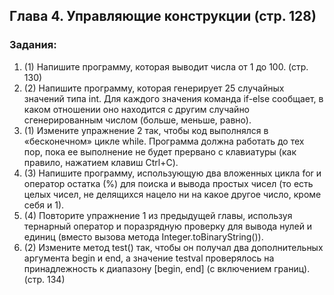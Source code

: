 ## Глава 4. Управляющие конструкции (стр. 128)
### Задания:
1. (1) Напишите программу, которая выводит числа от 1 до 100. (стр. 130)
2. (2) Напишите программу, которая генерирует 25 случайных значений типа int. Для каждого значения команда if-else сообщает, в каком отношении оно находится с другим случайно сгенерированным числом (больше, меньше, равно).
3. (1) Измените упражнение 2 так, чтобы код выполнялся в «бесконечном» цикле while. Программа должна работать до тех пор, пока ее выполнение не будет прервано с клавиатуры (как правило, нажатием клавиш Ctrl+C).
4. (3) Напишите программу, использующую два вложенных цикла for и оператор остатка (%) для поиска и вывода простых чисел (то есть целых чисел, не делящихся нацело ни на какое другое число, кроме себя и 1).
5. (4) Повторите упражнение 1 из предыдущей главы, используя тернарный оператор и поразрядную проверку для вывода нулей и единиц (вместо вызова метода Integer.toBinaryString()).
6. (2) Измените метод test() так, чтобы он получал два дополнительных аргумента begin и end, а значение testval проверялось на принадлежность к диапазону [begin, end] (с включением границ). (стр. 134)